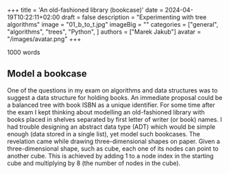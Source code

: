 +++
title = 'An old-fashioned library (bookcase)'
date = 2024-04-19T10:22:11+02:00
draft = false
description = "Experimenting with tree algorithms"
image = "01_b_to_t.jpg"
imageBig = ""
categories = ["general", "algorithms", "trees", "Python", ]
authors = ["Marek Jakub"]
avatar = "/images/avatar.png"
+++

1000 words

## Model a bookcase

One of the questions in my exam on algorithms and data structures was to suggest a data structure for holding books. An immediate proposal could be a balanced tree with book ISBN as a unique identifier. For some time after the exam I kept thinking about modelling an old-fashioned library with books placed in shelves separated by first letter of writer (or book) names. I had trouble designing an abstract data type (ADT) which would be simple enough (data stored in a single list), yet model such bookcases. The revelation came while drawing three-dimensional shapes on paper. Given a three-dimensional shape, such as cube, each one of its nodes can point to another cube. This is achieved by adding 1 to a node index in the starting cube and multiplying by 8 (the number of nodes in the cube).